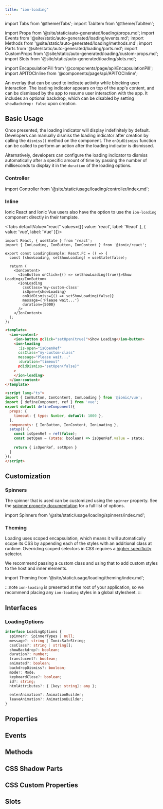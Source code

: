 ```yaml
---
title: "ion-loading"
---
```

import Tabs from '@theme/Tabs';
import TabItem from '@theme/TabItem';

import Props from '@site/static/auto-generated/loading/props.md';
import Events from '@site/static/auto-generated/loading/events.md';
import Methods from '@site/static/auto-generated/loading/methods.md';
import Parts from '@site/static/auto-generated/loading/parts.md';
import CustomProps from '@site/static/auto-generated/loading/custom-props.md';
import Slots from '@site/static/auto-generated/loading/slots.md';

<head>
  <title>Loading | Application Loading Indicator Overlay | ion-loading</title>
  <meta name="description" content="The ion-loading overlay indicates activity while blocking user interaction. The loading indicator appears on top of the app's content, and can be dismissed." />
</head>

import EncapsulationPill from '@components/page/api/EncapsulationPill';
import APITOCInline from '@components/page/api/APITOCInline';

<EncapsulationPill type="scoped" />


An overlay that can be used to indicate activity while blocking user interaction. The loading indicator appears on top of the app's content, and can be dismissed by the app to resume user interaction with the app. It includes an optional backdrop, which can be disabled by setting `showBackdrop: false` upon creation.

## Basic Usage

Once presented, the loading indicator will display indefinitely by default. Developers can manually dismiss the loading indicator after creation by calling the `dismiss()` method on the component. The `onDidDismiss` function can be called to perform an action after the loading indicator is dismissed.

Alternatively, developers can configure the loading indicator to dismiss automatically after a specific amount of time by passing the number of milliseconds to display it in the `duration` of the loading options.

### Controller

import Controller from '@site/static/usage/loading/controller/index.md';

<Controller />

### Inline

Ionic React and Ionic Vue users also have the option to use the `ion-loading` component directly in their template.

<Tabs defaultValue="react" values={[{ value: 'react', label: 'React' }, { value: 'vue', label: 'Vue' }]}>
<TabItem value="react">

```tsx
import React, { useState } from 'react';
import { IonLoading, IonButton, IonContent } from '@ionic/react';

export const LoadingExample: React.FC = () => {
  const [showLoading, setShowLoading] = useState(false);

  return (
    <IonContent>
      <IonButton onClick={() => setShowLoading(true)}>Show Loading</IonButton>
      <IonLoading
        cssClass='my-custom-class'
        isOpen={showLoading}
        onDidDismiss={() => setShowLoading(false)}
        message={'Please wait...'}
        duration={5000}
      />
    </IonContent>
  );
};
```
</TabItem>
<TabItem value="vue">

```html
<template>
  <ion-content>
    <ion-button @click="setOpen(true)">Show Loading</ion-button>
    <ion-loading
      :is-open="isOpenRef"
      cssClass="my-custom-class"
      message="Please wait..."
      :duration="timeout"
      @didDismiss="setOpen(false)"
    >
    </ion-loading>
  </ion-content>
</template>

<script lang="ts">
import { IonButton, IonContent, IonLoading } from '@ionic/vue';
import { defineComponent, ref } from 'vue';
export default defineComponent({
  props: {
    timeout: { type: Number, default: 1000 },
  },
  components: { IonButton, IonContent, IonLoading },
  setup() {
    const isOpenRef = ref(false);
    const setOpen = (state: boolean) => isOpenRef.value = state;
    
    return { isOpenRef, setOpen }
  }
});
</script>
```
</TabItem>
</Tabs>

## Customization

### Spinners

The spinner that is used can be customized using the `spinner` property. See the [spinner property documentation](#spinner) for a full list of options.

import Spinners from '@site/static/usage/loading/spinners/index.md';

<Spinners />

### Theming

Loading uses scoped encapsulation, which means it will automatically scope its CSS by appending each of the styles with an additional class at runtime. Overriding scoped selectors in CSS requires a [higher specificity](https://developer.mozilla.org/en-US/docs/Web/CSS/Specificity) selector.

We recommend passing a custom class and using that to add custom styles to the host and inner elements.

import Theming from '@site/static/usage/loading/theming/index.md';

<Theming />

:::note
 `ion-loading` is presented at the root of your application, so we recommend placing any `ion-loading` styles in a global stylesheet.
:::


## Interfaces

### LoadingOptions

```typescript
interface LoadingOptions {
  spinner?: SpinnerTypes | null;
  message?: string | IonicSafeString;
  cssClass?: string | string[];
  showBackdrop?: boolean;
  duration?: number;
  translucent?: boolean;
  animated?: boolean;
  backdropDismiss?: boolean;
  mode?: Mode;
  keyboardClose?: boolean;
  id?: string;
  htmlAttributes?: { [key: string]: any };

  enterAnimation?: AnimationBuilder;
  leaveAnimation?: AnimationBuilder;
}
```


## Properties
<Props />

## Events
<Events />

## Methods
<Methods />

## CSS Shadow Parts
<Parts />

## CSS Custom Properties
<CustomProps />

## Slots
<Slots />
